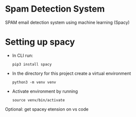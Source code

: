 # Spam Detection System
SPAM email detection system using machine learning (Spacy)

# Setting up spacy
- In CLI run:

  `pip3 install spacy`
- In the directory for this project create a virtual environment

    `python3 -m venv venv`
- Activate environment by running

  `source venv/bin/activate`
  
Optional: get spacey etension on vs code
